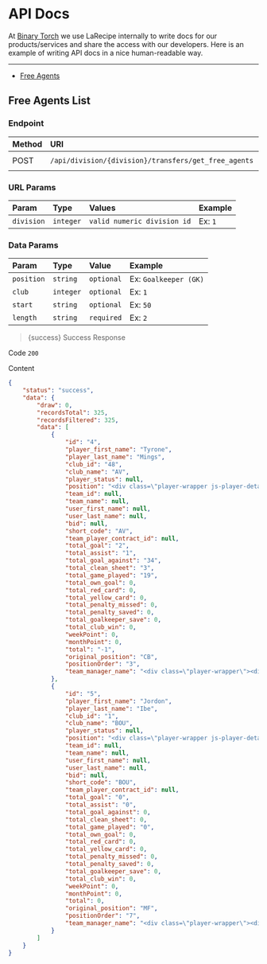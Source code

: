 # API Docs

At [Binary Torch](https://binarytorch.com.my/) we use LaRecipe internally to write docs for our products/services and share the access with our developers. Here is an example of writing API docs in a nice human-readable way.

---

- [Free Agents](#free_agents)

<a name="free_agents"></a>
## Free Agents List

### Endpoint

|Method|URI|Headers|
|:-|:-|:-|
|POST|`/api/division/{division}/transfers/get_free_agents`|`Bearer Token`|


### URL Params

|Param|Type|Values|Example
|:-|:-|:-|:-
|`division`|`integer`|`valid numeric division id`|Ex: `1`

### Data Params

|Param|Type|Value|Example
|:-|:-|:-|:-
|`position`|`string`|`optional`|Ex: `Goalkeeper (GK)`
|`club`|`integer`|`optional`|Ex: `1`
|`start`|`string`|`optional`|Ex: `50`|Note:`For first time call only`
|`length`|`string`|`required`|Ex: `2`

> {success} Success Response

Code `200`

Content

```json
{
    "status": "success",
    "data": {
        "draw": 0,
        "recordsTotal": 325,
        "recordsFiltered": 325,
        "data": [
            {
                "id": "4",
                "player_first_name": "Tyrone",
                "player_last_name": "Mings",
                "club_id": "48",
                "club_name": "AV",
                "player_status": null,
                "position": "<div class=\"player-wrapper js-player-details cursor-pointer\" data-id=\"4\" data-name=\"Tyrone Mings\" data-club=\"AV\"><div><span class=\"custom-badge custom-badge-lg is-square is-cb\">CB</span></div><div> <div class=\"player-tshirt icon-18 av_player mr-1\"></div>T. Mings  </div>",
                "team_id": null,
                "team_name": null,
                "user_first_name": null,
                "user_last_name": null,
                "bid": null,
                "short_code": "AV",
                "team_player_contract_id": null,
                "total_goal": "2",
                "total_assist": "1",
                "total_goal_against": "34",
                "total_clean_sheet": "3",
                "total_game_played": "19",
                "total_own_goal": 0,
                "total_red_card": 0,
                "total_yellow_card": 0,
                "total_penalty_missed": 0,
                "total_penalty_saved": 0,
                "total_goalkeeper_save": 0,
                "total_club_win": 0,
                "weekPoint": 0,
                "monthPoint": 0,
                "total": "-1",
                "original_position": "CB",
                "positionOrder": "3",
                "team_manager_name": "<div class=\"player-wrapper\"><div><div></div><div class=\"small\"> </div></div></div>"
            },
            {
                "id": "5",
                "player_first_name": "Jordon",
                "player_last_name": "Ibe",
                "club_id": "1",
                "club_name": "BOU",
                "player_status": null,
                "position": "<div class=\"player-wrapper js-player-details cursor-pointer\" data-id=\"5\" data-name=\"Jordon Ibe\" data-club=\"BOU\"><div><span class=\"custom-badge custom-badge-lg is-square is-mf\">MF</span></div><div> <div class=\"player-tshirt icon-18 bou_player mr-1\"></div>J. Ibe  </div>",
                "team_id": null,
                "team_name": null,
                "user_first_name": null,
                "user_last_name": null,
                "bid": null,
                "short_code": "BOU",
                "team_player_contract_id": null,
                "total_goal": "0",
                "total_assist": "0",
                "total_goal_against": 0,
                "total_clean_sheet": 0,
                "total_game_played": "0",
                "total_own_goal": 0,
                "total_red_card": 0,
                "total_yellow_card": 0,
                "total_penalty_missed": 0,
                "total_penalty_saved": 0,
                "total_goalkeeper_save": 0,
                "total_club_win": 0,
                "weekPoint": 0,
                "monthPoint": 0,
                "total": 0,
                "original_position": "MF",
                "positionOrder": "7",
                "team_manager_name": "<div class=\"player-wrapper\"><div><div></div><div class=\"small\"> </div></div></div>"
            }
        ]
    }
}
```
